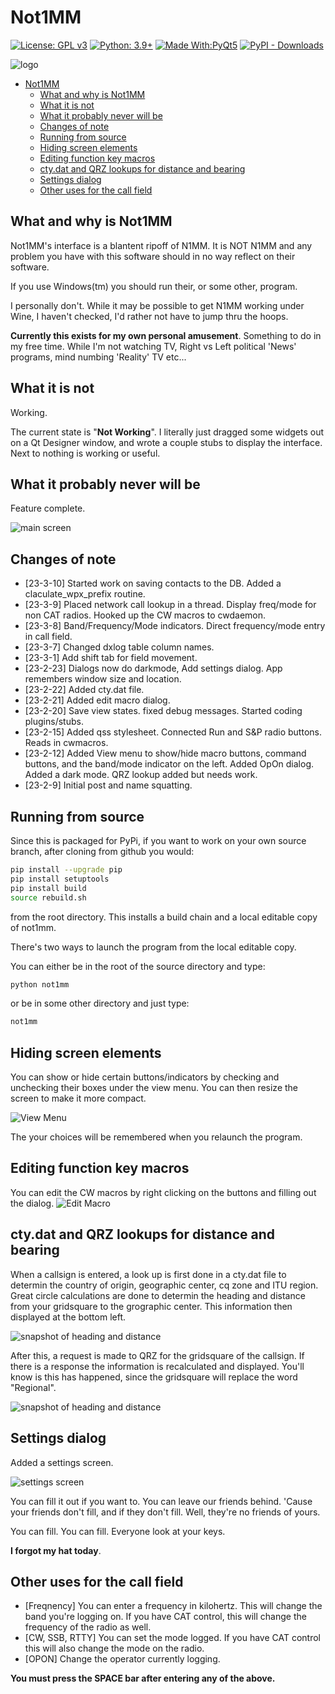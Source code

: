 # Not1MM

[![License: GPL v3](https://img.shields.io/badge/License-GPLv3-blue.svg)](https://www.gnu.org/licenses/gpl-3.0)
[![Python: 3.9+](https://img.shields.io/badge/python-3.9+-blue.svg)](https://www.python.org/downloads/)
[![Made With:PyQt5](https://img.shields.io/badge/Made%20with-PyQt5-red)](https://pypi.org/project/PyQt5/)
[![PyPI - Downloads](https://img.shields.io/pypi/dm/not1mm)](https://pypi.org/project/not1mm/)

![logo](https://github.com/mbridak/not1mm/raw/master/not1mm/data/k6gte.not1mm.svg)

- [Not1MM](#not1mm)
  - [What and why is Not1MM](#what-and-why-is-not1mm)
  - [What it is not](#what-it-is-not)
  - [What it probably never will be](#what-it-probably-never-will-be)
  - [Changes of note](#changes-of-note)
  - [Running from source](#running-from-source)
  - [Hiding screen elements](#hiding-screen-elements)
  - [Editing function key macros](#editing-function-key-macros)
  - [cty.dat and QRZ lookups for distance and bearing](#ctydat-and-qrz-lookups-for-distance-and-bearing)
  - [Settings dialog](#settings-dialog)
  - [Other uses for the call field](#other-uses-for-the-call-field)

## What and why is Not1MM

Not1MM's interface is a blantent ripoff of N1MM.
It is NOT N1MM and any problem you have with this software should in no way reflect on their software.

If you use Windows(tm) you should run their, or some other, program.

I personally don't. While it may be possible to get N1MM working under Wine, I haven't checked, I'd rather not have to jump thru the hoops.

**Currently this exists for my own personal amusement**.
Something to do in my free time.
While I'm not watching TV, Right vs Left political 'News' programs, mind numbing 'Reality' TV etc...

## What it is not

Working.

The current state is "**Not Working**". I literally just dragged some widgets out on a Qt Designer window, and wrote a couple stubs to display the interface. Next to nothing is working or useful.

## What it probably never will be

Feature complete.

![main screen](https://github.com/mbridak/not1mm/raw/master/pic/main.png)

## Changes of note

- [23-3-10] Started work on saving contacts to the DB. Added a claculate_wpx_prefix routine.
- [23-3-9] Placed network call lookup in a thread. Display freq/mode for non CAT radios. Hooked up the CW macros to cwdaemon.
- [23-3-8] Band/Frequency/Mode indicators. Direct frequency/mode entry in call field.
- [23-3-7] Changed dxlog table column names.
- [23-3-1] Add shift tab for field movement.
- [23-2-23] Dialogs now do darkmode, Add settings dialog. App remembers window size and location.
- [23-2-22] Added cty.dat file.
- [23-2-21] Added edit macro dialog.
- [23-2-20] Save view states. fixed debug messages. Started coding plugins/stubs.
- [23-2-15] Added qss stylesheet. Connected Run and S&P radio buttons. Reads in cwmacros.
- [23-2-12] Added View menu to show/hide macro buttons, command buttons, and the band/mode indicator on the left. Added OpOn dialog. Added a dark mode. QRZ lookup added but needs work.
- [23-2-9] Initial post and name squatting.

## Running from source

Since this is packaged for PyPi, if you want to work on your own source branch, after cloning from github you would:

```bash
pip install --upgrade pip
pip install setuptools
pip install build
source rebuild.sh
```

from the root directory. This installs a build chain and a local editable copy of not1mm.

There's two ways to launch the program from the local editable copy.

You can either be in the root of the source directory and type:

```bash
python not1mm
```

or be in some other directory and just type:

```bash
not1mm
```

## Hiding screen elements

You can show or hide certain buttons/indicators by checking and unchecking their boxes under the view menu. You can then resize the screen to make it more compact.

![View Menu](https://github.com/mbridak/not1mm/raw/master/pic/view_menu.png)

The your choices will be remembered when you relaunch the program.

## Editing function key macros

You can edit the CW macros by right clicking on the buttons and filling out the dialog.
![Edit Macro](https://github.com/mbridak/not1mm/raw/master/pic/edit_macro.png)

## cty.dat and QRZ lookups for distance and bearing

When a callsign is entered, a look up is first done in a cty.dat file to determin the country of origin, geographic center, cq zone and ITU region. Great circle calculations are done to determin the heading and distance from your gridsquare to the grographic center. This information then displayed at the bottom left.

![snapshot of heading and distance](https://github.com/mbridak/not1mm/raw/master/pic/heading_distance.png)

After this, a request is made to QRZ for the gridsquare of the callsign. If there is a response the information is recalculated and displayed. You'll know is this has happened, since the gridsquare will replace the word "Regional".

![snapshot of heading and distance](https://github.com/mbridak/not1mm/raw/master/pic/heading_distance_qrz.png)

## Settings dialog

Added a settings screen.

![settings screen](https://github.com/mbridak/not1mm/raw/master/pic/settings.png)

You can fill it out if you want to. You can leave our friends behind. 'Cause your friends don't fill, and if they don't fill. Well, they're no friends of yours.

You can fill. You can fill. Everyone look at your keys.

**I forgot my hat today**.

## Other uses for the call field

- [Freqnency] You can enter a frequency in kilohertz. This will change the band you're logging on. If you have CAT control, this will change the frequency of the radio as well.
- [CW, SSB, RTTY] You can set the mode logged. If you have CAT control this will also change the mode on the radio.
- [OPON] Change the operator currently logging.

**You must press the SPACE bar after entering any of the above.**
